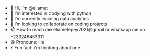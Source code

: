 - 👋 Hi, I’m @eliamet
- 👀 I’m interested in codying with python
- 🌱 I’m currently learning data analytics
- 💞️ I’m looking to collaborate on coding projects
- 📫 How to reach me eliametepey2021@gmail or whatsapp me on  +233246453311
- 😄 Pronouns: He
- ⚡ Fun fact: i'm thinking about one

<!---
eliamet/eliamet is a ✨ special ✨ repository because its `README.md` (this file) appears on your GitHub profile.
You can click the Preview link to take a look at your changes.
--->
